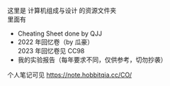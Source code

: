 这里是 计算机组成与设计 的资源文件夹  
里面有  

* Cheating Sheet done by QJJ
* 2022 年回忆卷（by 瓜豪）  
2023 年回忆卷见 CC98
* 我的实验报告（每年要求不同，仅供参考，切勿抄袭）

个人笔记可见 https://note.hobbitqia.cc/CO/